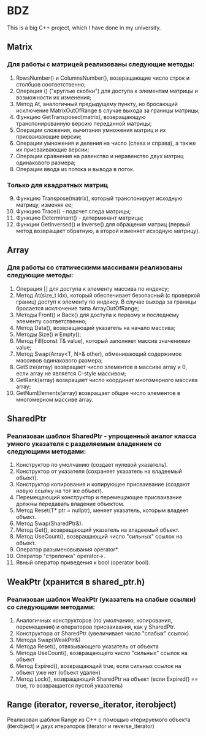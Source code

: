# BDZ
This is a big C++ project, which I have done in my university.
## Matrix
### Для работы с матрицей реализованы следующие методы:
1) RowsNumber() и ColumnsNumber(), возвращающие число строк и столбцов соответственно;
2) Операция () ("круглые скобки") для доступа к элементам матрицы и возможности их изменения;
3) Метод At, аналогичный предыдущему пункту, но бросающий исключение MatrixOutOfRange в случае выхода за границы матрицы;
4) Функцию GetTransposed(matrix), возвращающую транспонированную версию переданной матрицы;
5) Операции сложения, вычитания умножения матриц и их присваивающие версии;
6) Операции умножения и деления на число (слева и справа), а также их присваивающие версии;
7) Операции сравнения на равенство и неравенство двух матриц одинакового размера;
8) Операции ввода из потока и вывода в поток.
### Только для квадратных матриц
9) Функцию Transpose(matrix), который транспонирует исходную матрицу, изменяя ее;
10) Функцию Trace() - подсчет следа матрицы;
11) Функцию Determinant() - детерминант матрицы;
12) Функции GetInversed() и Inverse() для обращения матриц (первый метод возвращает обратную, а второй изменяет исходную матрицу).
## Array
### Для работы со статическими массивами реализованы следующие методы:
1) Операция [] для доступа к элементу массива по индексу;
2) Метод At(size_t idx), который обеспечивает безопасный (с проверкой границ) доступ к элементу по индексу. В случае выхода за границы бросается исключение типа ArrayOutOfRange;
3) Методы Front() и Back() для доступа к первому и последнему элементу соответственно;
4) Метод Data(), возвращающий указатель на начало массива;
5) Методы Size() и Empty();
6) Метод Fill(const T& value), который заполняет массив значениями value;
7) Метод Swap(Array<T, N>& other), обменивающий содержимое массивов одинакового размера;
8) GetSize(array) возвращает число элементов в массиве array и 0, если array не является C-style массивом;
9) GetRank(array) возвращает число координат многомерного массива array;
10) GetNumElements(array) возвращает общее число элементов в многомерном массиве array.
## SharedPtr
### Реализован шаблон SharedPtr - упрощенный аналог класса умного указателя с разделяемым владением со следующими методами:
1) Конструктор по умолчанию (создает нулевой указатель).
2) Конструктор от указателя (сохраняет указатель на владеемый объект).
3) Конструктор копирования и копирующее присваивание (создают новую ссылку на тот же объект).
4) Перемещающий конструктор и перемещающее присваивание должны передавать владение объектом.
5) Метод Reset(T* ptr = nullptr), меняет указатель, которым владеет объект.
6) Метод Swap(SharedPtr&).
7) Метод Get(), возвращающий указатель на владеемый объект.
8) Метод UseCount(), возвращающий число "сильных" ссылок на объект.
9) Оператор разыменовывания operator*.
10) Оператор "стрелочка" operator->.
11) Явный оператор приведения к bool (operator bool).
## WeakPtr (хранится в shared_ptr.h)
### Реализован шаблон WeakPtr (указатель на слабые ссылки) со следующими методами:
1) Аналогичных конструкторов (по умолчанию, копирования, перемещения) и операторов присваивания, как у SharedPtr.
2) Конструктора от SharedPtr (увеличивает число "слабых" ссылок)
3) Метода Swap(WeakPtr&)
4) Метода Reset(), отвязывающего указатель от объекта
5) Метода UseCount(), возвращающего число "сильных" ссылок на объект
6) Метод Expired(), возвращающий true, если сильных ссылок на объект уже нет (объект удален)
7) Метод Lock(), возвращающий SharedPtr на объект (если Expired() == true, то возвращается пустой указатель)
## Range (iterator, reverse_iterator, iterobject)
Реализован шаблон Range из C++ с помощью итерируемого объекта (iterobject) и двух итераторов (iterator и reverse_iterator)
